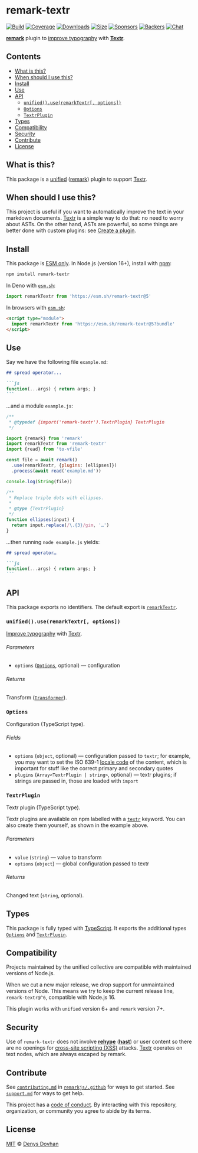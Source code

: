 # remark-textr

[![Build][build-badge]][build]
[![Coverage][coverage-badge]][coverage]
[![Downloads][downloads-badge]][downloads]
[![Size][size-badge]][size]
[![Sponsors][sponsors-badge]][collective]
[![Backers][backers-badge]][collective]
[![Chat][chat-badge]][chat]

**[remark][]** plugin to [improve typography][typewriter-habits] with
**[Textr][]**.

## Contents

*   [What is this?](#what-is-this)
*   [When should I use this?](#when-should-i-use-this)
*   [Install](#install)
*   [Use](#use)
*   [API](#api)
    *   [`unified().use(remarkTextr[, options])`](#unifieduseremarktextr-options)
    *   [`Options`](#options)
    *   [`TextrPlugin`](#textrplugin)
*   [Types](#types)
*   [Compatibility](#compatibility)
*   [Security](#security)
*   [Contribute](#contribute)
*   [License](#license)

## What is this?

This package is a [unified][] ([remark][]) plugin to support [Textr][].

## When should I use this?

This project is useful if you want to automatically improve the text in your
markdown documents.
[Textr][] is a simple way to do that: no need to worry about ASTs.
On the other hand, ASTs are powerful, so some things are better done with
custom plugins: see [Create a plugin][unified-create-a-plugin].

## Install

This package is [ESM only][esm].
In Node.js (version 16+), install with [npm][]:

```sh
npm install remark-textr
```

In Deno with [`esm.sh`][esmsh]:

```js
import remarkTextr from 'https://esm.sh/remark-textr@5'
```

In browsers with [`esm.sh`][esmsh]:

```html
<script type="module">
  import remarkTextr from 'https://esm.sh/remark-textr@5?bundle'
</script>
```

## Use

Say we have the following file `example.md`:

````markdown
## spread operator...

```js
function(...args) { return args; }
```
````

…and a module `example.js`:

```js
/**
 * @typedef {import('remark-textr').TextrPlugin} TextrPlugin
 */

import {remark} from 'remark'
import remarkTextr from 'remark-textr'
import {read} from 'to-vfile'

const file = await remark()
  .use(remarkTextr, {plugins: [ellipses]})
  .process(await read('example.md'))

console.log(String(file))

/**
 * Replace triple dots with ellipses.
 *
 * @type {TextrPlugin}
 */
function ellipses(input) {
  return input.replace(/\.{3}/gim, '…')
}
```

…then running `node example.js` yields:

````markdown
## spread operator…

```js
function(...args) { return args; }
```
````

## API

This package exports no identifiers.
The default export is [`remarkTextr`][api-remark-text].

### `unified().use(remarkTextr[, options])`

[Improve typography][typewriter-habits] with [Textr][].

###### Parameters

*   `options` ([`Options`][api-options], optional)
    — configuration

###### Returns

Transform ([`Transformer`][unified-transformer]).

### `Options`

Configuration (TypeScript type).

###### Fields

*   `options` (`object`, optional)
    — configuration passed to `textr`;
    for example, you may want to set the ISO 639-1 [locale code][textr-locale]
    of the content, which is important for stuff like the correct primary and
    secondary quotes
*   `plugins` (`Array<TextrPlugin | string>`, optional)
    — textr plugins;
    if strings are passed in, those are loaded with `import`

### `TextrPlugin`

Textr plugin (TypeScript type).

Textr plugins are available on npm labelled with a [`textr`][textr-plugins]
keyword.
You can also create them yourself, as shown in the example above.

###### Parameters

*   `value` (`string`)
    — value to transform
*   `options` (`object`)
    — global configuration passed to textr

###### Returns

Changed text (`string`, optional).

## Types

This package is fully typed with [TypeScript][].
It exports the additional types [`Options`][api-options] and
[`TextrPlugin`][api-textr-plugin].

## Compatibility

Projects maintained by the unified collective are compatible with maintained
versions of Node.js.

When we cut a new major release, we drop support for unmaintained versions of
Node.
This means we try to keep the current release line, `remark-textr@^6`,
compatible with Node.js 16.

This plugin works with `unified` version 6+ and `remark` version 7+.

## Security

Use of `remark-textr` does not involve **[rehype][]** (**[hast][]**) or user
content so there are no openings for [cross-site scripting (XSS)][wiki-xss]
attacks.
[Textr][] operates on text nodes, which are always escaped by remark.

## Contribute

See [`contributing.md`][contributing] in [`remarkjs/.github`][health] for ways
to get started.
See [`support.md`][support] for ways to get help.

This project has a [code of conduct][coc].
By interacting with this repository, organization, or community you agree to
abide by its terms.

## License

[MIT][license] © [Denys Dovhan][author]

<!-- Definitions -->

[build-badge]: https://github.com/remarkjs/remark-textr/workflows/main/badge.svg

[build]: https://github.com/remarkjs/remark-textr/actions

[coverage-badge]: https://img.shields.io/codecov/c/github/remarkjs/remark-textr.svg

[coverage]: https://codecov.io/github/remarkjs/remark-textr

[downloads-badge]: https://img.shields.io/npm/dm/remark-textr.svg

[downloads]: https://www.npmjs.com/package/remark-textr

[size-badge]: https://img.shields.io/bundlejs/size/remark-textr

[size]: https://bundlejs.com/?q=remark-textr

[sponsors-badge]: https://opencollective.com/unified/sponsors/badge.svg

[backers-badge]: https://opencollective.com/unified/backers/badge.svg

[collective]: https://opencollective.com/unified

[chat-badge]: https://img.shields.io/badge/chat-discussions-success.svg

[chat]: https://github.com/remarkjs/remark/discussions

[npm]: https://docs.npmjs.com/cli/install

[esm]: https://gist.github.com/sindresorhus/a39789f98801d908bbc7ff3ecc99d99c

[esmsh]: https://esm.sh

[health]: https://github.com/remarkjs/.github

[contributing]: https://github.com/remarkjs/.github/blob/HEAD/contributing.md

[support]: https://github.com/remarkjs/.github/blob/HEAD/support.md

[coc]: https://github.com/remarkjs/.github/blob/HEAD/code-of-conduct.md

[license]: license

[author]: https://denysdovhan.com

[hast]: https://github.com/syntax-tree/hast

[rehype]: https://github.com/rehypejs/rehype

[remark]: https://github.com/remarkjs/remark

[textr]: https://github.com/A/textr

[textr-locale]: https://github.com/A/textr#locale-option-consistence

[textr-plugins]: https://www.npmjs.com/browse/keyword/textr

[typescript]: https://www.typescriptlang.org

[typewriter-habits]: https://practicaltypography.com/typewriter-habits.html

[unified]: https://github.com/unifiedjs/unified

[unified-create-a-plugin]: https://unifiedjs.com/learn/guide/create-a-plugin/

[unified-transformer]: https://github.com/unifiedjs/unified#transformer

[wiki-xss]: https://en.wikipedia.org/wiki/Cross-site_scripting

[api-options]: #options

[api-remark-text]: #unifieduseremarktextr-options

[api-textr-plugin]: #textrplugin
